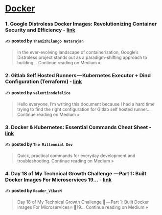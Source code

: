 
<h1><a href=https://medium.com/tag/docker/recommended target="_blank" rel="noopener noreferrer">Docker</a></h1>
<h3>1. Google Distroless Docker Images: Revolutionizing Container Security and Efficiency - <a href="https://thamizhelango.medium.com/google-distroless-docker-images-revolutionizing-container-security-and-efficiency-b255ad078716?source=rss------docker-5" target="_blank" rel="noopener noreferrer">link</a></h3>

✍️ **posted by `ThamizhElango Natarajan`**

<blockquote>In the ever-evolving landscape of containerization, Google’s Distroless project stands out as a paradigm-shifting approach to building…
Continue reading on Medium »</blockquote>

<h3>2. Gitlab Self Hosted Runners — Kubernetes Executor + Dind Configuration (Terraform) - <a href="https://medium.com/@valentinodefelice/gitlab-self-hosted-runners-kubernetes-executor-dind-configuration-terraform-f6801eb907ef?source=rss------docker-5" target="_blank" rel="noopener noreferrer">link</a></h3>

✍️ **posted by `valentinodefelice`**

<blockquote>Hello everyone, I’m writing this document because I had a hard time trying to find the right configuration for Gitlab self hosted runner…
Continue reading on Medium »</blockquote>

<h3>3. Docker & Kubernetes: Essential Commands Cheat Sheet - <a href="https://medium.com/@millennialdev/docker-kubernetes-essential-commands-cheat-sheet-a24c2f573567?source=rss------docker-5" target="_blank" rel="noopener noreferrer">link</a></h3>

✍️ **posted by `The Millennial Dev`**

<blockquote>Quick, practical commands for everyday development and troubleshooting.
Continue reading on Medium »</blockquote>

<h3>4. Day 18 of My Technical Growth Challenge  — Part 1: Built Docker Images For Microservices 19… - <a href="https://medium.com/@Reader_VikasM/day-18-of-my-technical-growth-challenge-part-1-built-docker-images-for-microservices-19-a71deaa0dfb5?source=rss------docker-5" target="_blank" rel="noopener noreferrer">link</a></h3>

✍️ **posted by `Reader_VikasM`**

<blockquote>Day 18 of My Technical Growth Challenge 🚀 — Part 1: Built Docker Images For Microservices🔥 📅19…
Continue reading on Medium »</blockquote>

